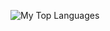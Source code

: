 ![My Top Languages](https://github-readme-stats-three-beta-50.vercel.app/api/top-langs/?username=itzmezenith&theme=prussian&show_icons=true&hide_border=true&layout=pie)
